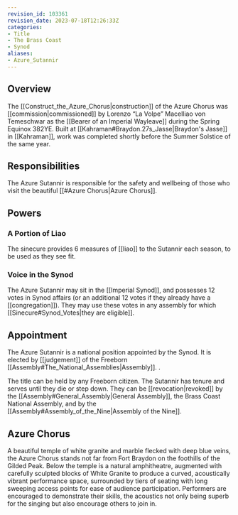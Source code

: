 ```yaml
---
revision_id: 103361
revision_date: 2023-07-18T12:26:33Z
categories:
- Title
- The Brass Coast
- Synod
aliases:
- Azure_Sutannir
---
```


## Overview
The [[Construct_the_Azure_Chorus|construction]] of the Azure Chorus was [[commission|commissioned]] by Lorenzo “La Volpe” Macelliao von Temeschwar as the [[Bearer of an Imperial Wayleave]] during the Spring Equinox 382YE. Built at [[Kahraman#Braydon.27s_Jasse|Braydon's Jasse]] in [[Kahraman]], work was completed shortly before the Summer Solstice of the same year.

## Responsibilities
The Azure Sutannir is responsible for the safety and wellbeing of those who visit the beautiful [[#Azure Chorus|Azure Chorus]]. 
## Powers
### A Portion of Liao
The sinecure provides 6 measures of [[liao]] to the Sutannir each season, to be used as they see fit. 
### Voice in the Synod
The Azure Sutannir may sit in the [[Imperial Synod]], and possesses 12 votes in Synod affairs (or an additional 12 votes if they already have a [[congregation]]). They may use these votes in any assembly for which [[Sinecure#Synod_Votes|they are eligible]]. 
## Appointment
The Azure Sutannir is a national position appointed by the Synod. It is elected by [[judgement]] of the Freeborn [[Assembly#The_National_Assemblies|Assembly]]. . 

The title can be held by any Freeborn citizen. The Sutannir has tenure and serves until they die or step down. They can be [[revocation|revoked]] by the [[Assembly#General_Assembly|General Assembly]], the Brass Coast National Assembly, and by the [[Assembly#Assembly_of_the_Nine|Assembly of the Nine]].

## Azure Chorus
A beautiful temple of white granite and marble flecked with deep blue veins, the Azure Chorus stands not far from Fort Braydon on the foothills of the Gilded Peak. Below the temple is a natural amphitheatre, augmented with carefully sculpted blocks of White Granite to produce a curved, acoustically vibrant performance space, surrounded by tiers of seating with long sweeping access points for ease of audience participation. Performers are encouraged to demonstrate their skills, the acoustics not only being superb for the singing but also encourage others to join in.





